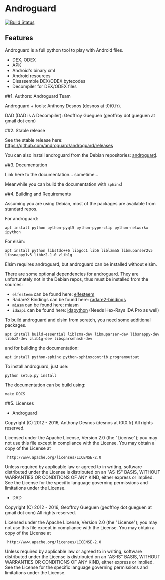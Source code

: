 # Androguard

[![Build Status](https://travis-ci.org/androguard/androguard.svg?branch=master)](https://travis-ci.org/androguard/androguard)

## Features

Androguard is a full python tool to play with Android files.

* DEX, ODEX
* APK
* Android's binary xml
* Android resources
* Disassemble DEX/ODEX bytecodes
* Decompiler for DEX/ODEX files

##1. Authors: Androguard Team

Androguard + tools: Anthony Desnos (desnos at t0t0.fr).

DAD (DAD is A Decompiler): Geoffroy Gueguen (geoffroy dot gueguen at gmail dot com)

##2. Stable release

See the stable release here:
https://github.com/androguard/androguard/releases

You can also install androguard from the Debian repositories: [androguard](http://packages.debian.org/androguard).

##3. Documentation

Link here to the documentation... sometime...

Meanwhile you can build the documentation with `sphinx`!

##4. Building and Requirements

Assuming you are using Debian, most of the packages are available from standard repos.

For androguard:

`apt install python python-pyqt5 python-pyperclip python-networkx ipython`

For elsim:

`apt install python libstdc++6 libgcc1 lib6 liblzma5 libmuparser2v5 libsnappy1v5 libbz2-1.0 zlib1g`

Elsim requires androguard, but androguard can be installed without elsim.

There are some optional dependencies for androguard. They are unfortunately not in the
Debian repos, thus must be installed from the sources:

* `elfesteem` can be found here: [elfesteem](https://github.com/serpilliere/elfesteem)
* Radare2 Bindings can be found here: [radare2-bindings](https://github.com/radare/radare2-bindings)
* `miasm` can be found here: [miasm](https://github.com/cea-sec/miasm)
* `idaapi` can be found here: [idapython](https://github.com/idapython/src) (Needs Hex-Rays IDA Pro as well)

To build androguard and elsim from scratch, you need some additional packages.

`apt install build-essential liblzma-dev libmuparser-dev libsnappy-dev libbz2-dev zlib1g-dev libsparsehash-dev`

and for building the documentation:

`apt install python-sphinx python-sphinxcontrib.programoutput`

To install androguard, just use:

`python setup.py install`

The documentation can be build using:

`make DOCS`


##5. Licenses

* Androguard

Copyright (C) 2012 - 2016, Anthony Desnos (desnos at t0t0.fr)
All rights reserved.

Licensed under the Apache License, Version 2.0 (the "License");
you may not use this file except in compliance with the License.
You may obtain a copy of the License at

     http://www.apache.org/licenses/LICENSE-2.0

Unless required by applicable law or agreed to in writing, software
distributed under the License is distributed on an "AS-IS" BASIS,
WITHOUT WARRANTIES OR CONDITIONS OF ANY KIND, either express or implied.
See the License for the specific language governing permissions and
limitations under the License.

* DAD

Copyright (C) 2012 - 2016, Geoffroy Gueguen (geoffroy dot gueguen at gmail dot com)
All rights reserved.

Licensed under the Apache License, Version 2.0 (the "License");
you may not use this file except in compliance with the License.
You may obtain a copy of the License at

     http://www.apache.org/licenses/LICENSE-2.0

Unless required by applicable law or agreed to in writing, software
distributed under the License is distributed on an "AS-IS" BASIS,
WITHOUT WARRANTIES OR CONDITIONS OF ANY KIND, either express or implied.
See the License for the specific language governing permissions and
limitations under the License.
